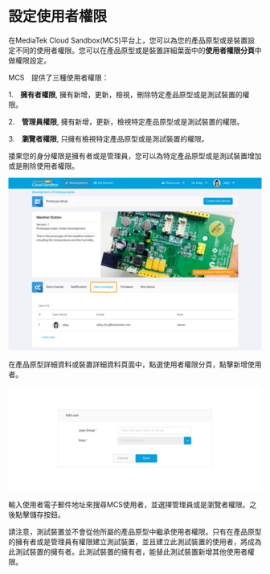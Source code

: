 # 設定使用者權限

在MediaTek Cloud Sandbox(MCS)平台上，您可以為您的產品原型或是裝置設定不同的使用者權限。您可以在產品原型或是裝置詳細葉面中的**使用者權限分頁**中做權限設定。


MCS　提供了三種使用者權限：

1.　**擁有者權限**, 擁有新增，更新，檢視，刪除特定產品原型或是測試裝置的權限。

2.　**管理員權限**, 擁有新增，更新，檢視特定產品原型或是測試裝置的權限。

3.　**瀏覽者權限**, 只擁有檢視特定產品原型或是測試裝置的權限。


捼果您的身分權限是擁有者或是管理員，您可以為特定產品原型或是測試裝置增加或是刪除使用者權限。


![](../images/UP/up01.JPG)

在產品原型詳細資料或裝置詳細資料頁面中，點選使用者權限分頁，點擊新增使用者。

![](../images/UP/up02.JPG)

輸入使用者電子郵件地址來搜尋MCS使用者，並選擇管理員或是瀏覽者權限。之後點擊儲存按鈕。

請注意，測試裝置並不會從他所屬的產品原型中繼承使用者權限。只有在產品原型的擁有者或是管理員有權限建立測試裝置，並且建立此測試裝置的使用者，將成為此測試裝置的擁有者。此測試裝置的擁有者，能替此測試裝置新增其他使用者權限。
